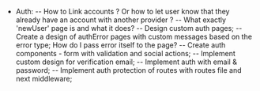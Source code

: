 - Auth:
  -- How to Link accounts ? Or how to let user know that they already have an account with another provider ?
  -- What exactly 'newUser' page is and what it does?
  -- Design custom auth pages;
  -- Create a design of authError pages with custom messages based on the error type; How do I pass error itself to the page?
  -- Create auth components - form with validation and social actions;
  -- Implement custom design for verification email;
  -- Implement auth with email & password;
  -- Implement auth protection of routes with routes file and next middleware;
